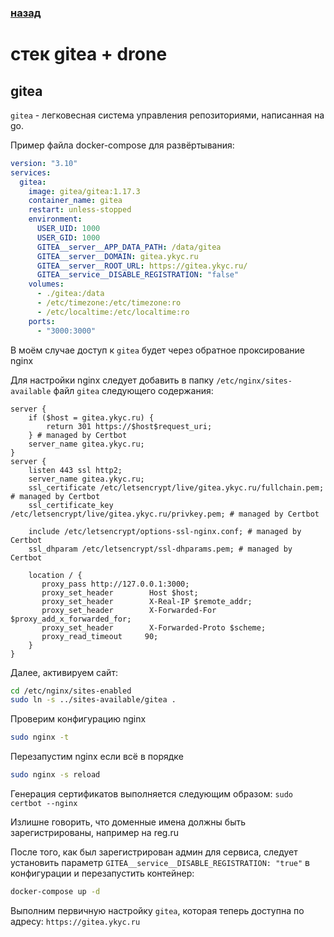 ### [назад](./00.index.md)

# стек gitea + drone

## gitea
`gitea` - легковесная система управления репозиториями, написанная на go.

Пример файла docker-compose для развёртывания:

```yml
version: "3.10"
services:
  gitea:
    image: gitea/gitea:1.17.3
    container_name: gitea
    restart: unless-stopped
    environment:
      USER_UID: 1000
      USER_GID: 1000
      GITEA__server__APP_DATA_PATH: /data/gitea
      GITEA__server__DOMAIN: gitea.ykyc.ru
      GITEA__server__ROOT_URL: https://gitea.ykyc.ru/
      GITEA__service__DISABLE_REGISTRATION: "false"
    volumes:
      - ./gitea:/data
      - /etc/timezone:/etc/timezone:ro
      - /etc/localtime:/etc/localtime:ro
    ports:
      - "3000:3000"
```

В моём случае доступ к `gitea` будет через обратное проксирование nginx

Для настройки nginx следует добавить в папку `/etc/nginx/sites-available` файл `gitea` следующего содержания:

```nginx configuration
server {
    if ($host = gitea.ykyc.ru) {
        return 301 https://$host$request_uri;
    } # managed by Certbot
    server_name gitea.ykyc.ru;
}
server {
    listen 443 ssl http2;
    server_name gitea.ykyc.ru;
    ssl_certificate /etc/letsencrypt/live/gitea.ykyc.ru/fullchain.pem; # managed by Certbot
    ssl_certificate_key /etc/letsencrypt/live/gitea.ykyc.ru/privkey.pem; # managed by Certbot

    include /etc/letsencrypt/options-ssl-nginx.conf; # managed by Certbot
    ssl_dhparam /etc/letsencrypt/ssl-dhparams.pem; # managed by Certbot

    location / {
       proxy_pass http://127.0.0.1:3000;
       proxy_set_header        Host $host;
       proxy_set_header        X-Real-IP $remote_addr;
       proxy_set_header        X-Forwarded-For $proxy_add_x_forwarded_for;
       proxy_set_header        X-Forwarded-Proto $scheme;
       proxy_read_timeout     90;
    }
}
```

Далее, активируем сайт:
```bash
cd /etc/nginx/sites-enabled
sudo ln -s ../sites-available/gitea .
```

Проверим конфигурацию nginx

```bash
sudo nginx -t
```

Перезапустим nginx если всё в порядке

```bash
sudo nginx -s reload
```

Генерация сертификатов выполняется следующим образом: `sudo certbot --nginx`

Излишне говорить, что доменные имена должны быть зарегистрированы, например на reg.ru

После того, как был зарегистрирован админ для сервиса, следует установить параметр 
`GITEA__service__DISABLE_REGISTRATION: "true"` в конфигурации и перезапустить контейнер:

```bash
docker-compose up -d
```

Выполним первичную настройку `gitea`, которая теперь доступна по адресу: `https://gitea.ykyc.ru` 
